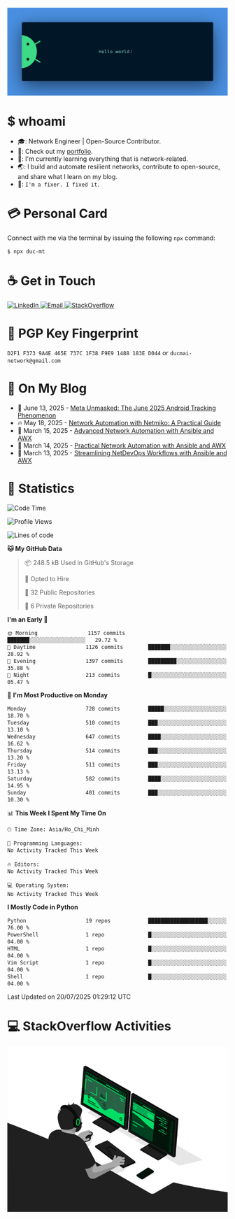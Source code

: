 <p align="center"><img src="assets/banner.png" /></p>

[//]: ![](https://github.com/duke-mai/duke-mai/actions/workflows/waka-stats.yml/badge.svg)
[//]: ![](https://github.com/duke-mai/duke-mai/actions/workflows/latest-blogs.yml/badge.svg)
[//]: ![](https://github.com/duke-mai/duke-mai/actions/workflows/stackoverflow-activities.yml/badge.svg)

# $ whoami

- :mortar_board:: Network Engineer | Open-Source Contributor.
- :telescope:: Check out my [portfolio](https://tandukemai.com/).
- :seedling:: I'm currently learning everything that is network-related.
- :earth_asia:: I build and automate resilient networks, contribute to open-source, and share what I learn on my blog.
- :speech_balloon:: `I'm a fixer. I fixed it.`

# :credit_card: Personal Card

Connect with me via the terminal by issuing the following `npx` command:

```bash
$ npx duc-mt
```

# :coffee: Get in Touch

<a target="_blank" href="https://www.linkedin.com/in/duc-mt">
  <img alt="LinkedIn" src="https://img.shields.io/badge/LinkedIn-0077B5?style=for-the-badge&logo=linkedin&logoColor=white" />
</a>
<a target="_blank" href="mailto:ducmai.network@gmail.com">
  <img alt="Email" src="https://img.shields.io/badge/Gmail-D14836?style=for-the-badge&logo=gmail&logoColor=white" />
</a>
<a target="_blank" href="https://stackoverflow.com/users/16999206/tanducmai">
  <img alt="StackOverflow" src="https://img.shields.io/static/v1?message=Stackoverflow&logo=stackoverflow&label=&color=FE7A16&logoColor=white&labelColor=&style=for-the-badge" />
</a>

# :closed_lock_with_key: PGP Key Fingerprint

`D2F1 F373 9A4E 465E 737C 1F38 F9E9 1488 183E D044` or `ducmai-network@gmail.com`

# :scroll: On My Blog

<!-- BLOG-POST-LIST:START -->
 - 💯 June 13, 2025 - [Meta Unmasked: The June 2025 Android Tracking Phenomenon](https://tandukemai.com/posts/blogs/meta-unmasked-june-2025/)
 - 🔥 May 18, 2025 - [Network Automation with Netmiko: A Practical Guide](https://tandukemai.com/posts/python/network-automation-with-netmiko/)
 - 💫 March 15, 2025 - [Advanced Network Automation with Ansible and AWX](https://tandukemai.com/posts/blogs/advanced-network-automation-with-awx/)
 - 🚀 March 14, 2025 - [Practical Network Automation with Ansible and AWX](https://tandukemai.com/posts/blogs/practical-network-automation-with-ansible/)
 - 🌮 March 13, 2025 - [Streamlining NetDevOps Workflows with Ansible and AWX](https://tandukemai.com/posts/blogs/streamlining-netdevops-workflows-with-ansible-awx/)<!-- BLOG-POST-LIST:END -->

# :1234: Statistics

<!--START_SECTION:waka-->
![Code Time](http://img.shields.io/badge/Code%20Time-262%20hrs%2057%20mins-blue)

![Profile Views](http://img.shields.io/badge/Profile%20Views-0-blue)

![Lines of code](https://img.shields.io/badge/From%20Hello%20World%20I%27ve%20Written-9.1%20million%20lines%20of%20code-blue)

**🐱 My GitHub Data** 

> 📦 248.5 kB Used in GitHub's Storage 
 > 
> 💼 Opted to Hire
 > 
> 📜 32 Public Repositories 
 > 
> 🔑 6 Private Repositories 
 > 
**I'm an Early 🐤** 

```text
🌞 Morning                1157 commits        ███████░░░░░░░░░░░░░░░░░░   29.72 % 
🌆 Daytime                1126 commits        ███████░░░░░░░░░░░░░░░░░░   28.92 % 
🌃 Evening                1397 commits        █████████░░░░░░░░░░░░░░░░   35.88 % 
🌙 Night                  213 commits         █░░░░░░░░░░░░░░░░░░░░░░░░   05.47 % 
```
📅 **I'm Most Productive on Monday** 

```text
Monday                   728 commits         █████░░░░░░░░░░░░░░░░░░░░   18.70 % 
Tuesday                  510 commits         ███░░░░░░░░░░░░░░░░░░░░░░   13.10 % 
Wednesday                647 commits         ████░░░░░░░░░░░░░░░░░░░░░   16.62 % 
Thursday                 514 commits         ███░░░░░░░░░░░░░░░░░░░░░░   13.20 % 
Friday                   511 commits         ███░░░░░░░░░░░░░░░░░░░░░░   13.13 % 
Saturday                 582 commits         ████░░░░░░░░░░░░░░░░░░░░░   14.95 % 
Sunday                   401 commits         ███░░░░░░░░░░░░░░░░░░░░░░   10.30 % 
```


📊 **This Week I Spent My Time On** 

```text
🕑︎ Time Zone: Asia/Ho_Chi_Minh

💬 Programming Languages: 
No Activity Tracked This Week

🔥 Editors: 
No Activity Tracked This Week

💻 Operating System: 
No Activity Tracked This Week
```

**I Mostly Code in Python** 

```text
Python                   19 repos            ███████████████████░░░░░░   76.00 % 
PowerShell               1 repo              █░░░░░░░░░░░░░░░░░░░░░░░░   04.00 % 
HTML                     1 repo              █░░░░░░░░░░░░░░░░░░░░░░░░   04.00 % 
Vim Script               1 repo              █░░░░░░░░░░░░░░░░░░░░░░░░   04.00 % 
Shell                    1 repo              █░░░░░░░░░░░░░░░░░░░░░░░░   04.00 % 
```




 Last Updated on 20/07/2025 01:29:12 UTC
<!--END_SECTION:waka-->

# :computer: StackOverflow Activities

<!-- STACKOVERFLOW:START -->
<!-- STACKOVERFLOW:END -->

<p align="center"><img src="assets/developer.gif" /></p>
